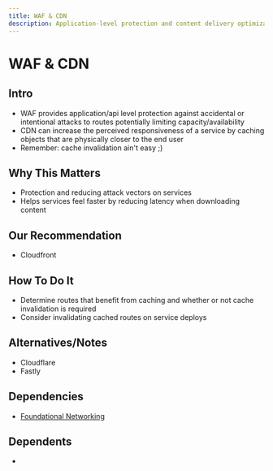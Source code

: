 ```yaml
---
title: WAF & CDN
description: Application-level protection and content delivery optimization for better security and performance
---
```


# WAF & CDN

## Intro
* WAF provides application/api level protection against accidental or intentional attacks to routes potentially limiting capacity/availability
* CDN can increase the perceived responsiveness of a service by caching objects that are physically closer to the end user
* Remember: cache invalidation ain't easy ;)

## Why This Matters
* Protection and reducing attack vectors on services
* Helps services feel faster by reducing latency when downloading content

## Our Recommendation
* Cloudfront

## How To Do It
* Determine routes that benefit from caching and whether or not cache invalidation is required
* Consider invalidating cached routes on service deploys

## Alternatives/Notes
* Cloudflare
* Fastly

## Dependencies
* [Foundational Networking](/infrastructure/foundational-networking)

## Dependents
*